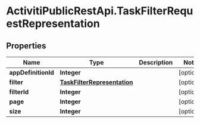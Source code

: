 # ActivitiPublicRestApi.TaskFilterRequestRepresentation

## Properties
Name | Type | Description | Notes
------------ | ------------- | ------------- | -------------
**appDefinitionId** | **Integer** |  | [optional] 
**filter** | [**TaskFilterRepresentation**](TaskFilterRepresentation.md) |  | [optional] 
**filterId** | **Integer** |  | [optional] 
**page** | **Integer** |  | [optional] 
**size** | **Integer** |  | [optional] 


